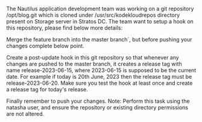 The Nautilus application development team was working on a git repository /opt/blog.git which is cloned under /usr/src/kodekloudrepos directory present on Storage server in Stratos DC. The team want to setup a hook on this repository, please find below more details:



Merge the feature branch into the master branch`, but before pushing your changes complete below point.

Create a post-update hook in this git repository so that whenever any changes are pushed to the master branch, it creates a release tag with name release-2023-06-15, where 2023-06-15 is supposed to be the current date. For example if today is 20th June, 2023 then the release tag must be release-2023-06-20. Make sure you test the hook at least once and create a release tag for today's release.

Finally remember to push your changes.
Note: Perform this task using the natasha user, and ensure the repository or existing directory permissions are not altered.